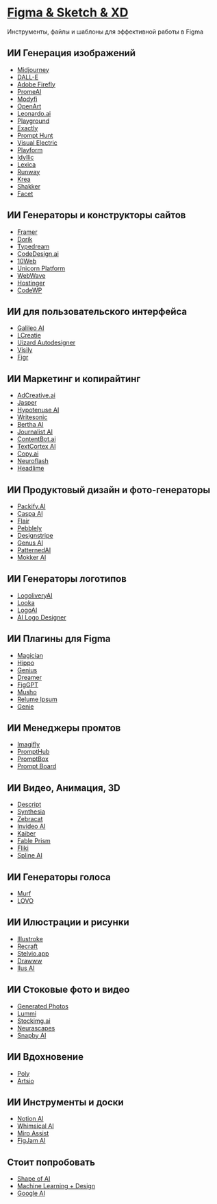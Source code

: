 # <u>Figma & Sketch & XD</u>
Инструменты, файлы и шаблоны для эффективной работы в Figma

## ИИ Генерация изображений
- [Midjourney](https://midjourney.com/) <Badge type="tip" text="FP" />
- [DALL-E](https://openai.com/index/dall-e-3/) <Badge type="info" text="F" />
- [Adobe Firefly](https://firefly.adobe.com/) <Badge type="info" text="F" />
- [PromeAI](https://www.promeai.pro/) <Badge type="tip" text="FP" />
- [Modyfi](https://www.modyfi.com/) <Badge type="info" text="F" />
- [OpenArt](https://openart.ai/) <Badge type="tip" text="FP" />
- [Leonardo.ai](https://leonardo.ai/) <Badge type="info" text="F" />
- [Playground](https://playgroundai.com/) <Badge type="tip" text="FP" />
- [Exactly](https://exactly.ai/) <Badge type="tip" text="FP" />
- [Prompt Hunt](https://www.prompthunt.com/) <Badge type="tip" text="FP" />
- [Visual Electric](https://visualelectric.com/) <Badge type="tip" text="FP" />
- [Playform](https://www.playform.io/) <Badge type="tip" text="FP" />
- [Idyllic](https://idyllic.app/) <Badge type="tip" text="FP" />
- [Lexica](https://lexica.art/) <Badge type="info" text="F" />
- [Runway](https://runwayml.com/) <Badge type="tip" text="FP" />
- [Krea](https://www.krea.ai/) <Badge type="info" text="F" />
- [Shakker](https://www.shakker.ai/) <Badge type="info" text="F" />
- [Facet](https://facet.ai/) <Badge type="tip" text="FP" />

## ИИ Генераторы и конструкторы сайтов
- [Framer](https://www.framer.com/features/ai/) <Badge type="tip" text="FP" />
- [Dorik](https://dorik.com/) <Badge type="warning" text="P" />
- [Typedream](https://typedream.com/) <Badge type="tip" text="FP" />
- [CodeDesign.ai](https://codedesign.ai/) <Badge type="warning" text="P" />
- [10Web](https://10web.io/ai-website-builder/) <Badge type="warning" text="P" />
- [Unicorn Platform](https://unicornplatform.com/) <Badge type="tip" text="FP" />
- [WebWave](https://webwave.me/) <Badge type="tip" text="FP" />
- [Hostinger](https://www.hostinger.com/website-builder) <Badge type="warning" text="P" />
- [CodeWP](https://codewp.ai/) <Badge type="tip" text="FP" />


## ИИ для пользовательского интерфейса
- [Galileo AI](https://www.usegalileo.ai/) <Badge type="warning" text="P" />
- [LCreatie](https://creatie.ai/) <Badge type="info" text="F" />
- [Uizard Autodesigner](https://uizard.io/autodesigner/) <Badge type="warning" text="P" />
- [Visily](https://www.visily.ai/ai-ui-design-generator/) <Badge type="tip" text="FP" />
- [Figr](https://figr.design/) <Badge type="info" text="F" />

## ИИ Маркетинг и копирайтинг
- [AdCreative.ai](https://free-trial.adcreative.ai/) <Badge type="tip" text="FP" />
- [Jasper](https://jasper.ai/) <Badge type="tip" text="FP" />
- [Hypotenuse AI](https://hypotenuse.ai/) <Badge type="warning" text="P" />
- [Writesonic](https://writesonic.com/) <Badge type="tip" text="FP" />
- [Bertha AI](https://bertha.ai/) <Badge type="warning" text="P" />
- [Journalist AI](https://tryjournalist.com/) <Badge type="warning" text="P" />
- [ContentBot.ai](https://contentbot.ai/) <Badge type="warning" text="P" />
- [TextCortex AI](https://textcortex.com/) <Badge type="tip" text="FP" />
- [Copy.ai](https://www.copy.ai/) <Badge type="tip" text="FP" />
- [Neuroflash](https://neuroflash.com/) <Badge type="tip" text="FP" />
- [Headlime](https://headlime.com/) <Badge type="warning" text="P" />

## ИИ Продуктовый дизайн и фото-генераторы
- [Packify.AI](https://www.packify.ai/) <Badge type="tip" text="FP" />
- [Caspa AI](https://caspa.ai/) <Badge type="warning" text="P" />
- [Flair](https://flair.ai/) <Badge type="tip" text="FP" />
- [Pebblely](https://pebblely.com/) <Badge type="tip" text="FP" />
- [Designstripe](https://designstripe.com/) <Badge type="warning" text="P" />
- [Genus AI](https://genus.ai/) <Badge type="warning" text="P" />
- [PatternedAI](https://www.patterned.ai/) <Badge type="tip" text="FP" />
- [Mokker AI](https://mokker.ai/) <Badge type="warning" text="P" />

## ИИ Генераторы логотипов
- [LogoliveryAI](https://logolivery.ai/) <Badge type="tip" text="FP" />
- [Looka](https://looka.grsm.io/) <Badge type="tip" text="FP" />
- [LogoAI](https://www.logoai.com/) <Badge type="warning" text="P" />
- [AI Logo Designer](https://aimagicx.com/ai-logo-designer/) <Badge type="tip" text="FP" />

## ИИ Плагины для Figma
- [Magician](https://magician.design/) <Badge type="info" text="F" />
- [Hippo](https://hippo.art/) <Badge type="tip" text="FP" />
- [Genius](https://www.genius.design/) <Badge type="info" text="F" />
- [Dreamer](https://www.figma.com/community/plugin/1151245850609894407/Dreamer) <Badge type="info" text="F" />
- [FigGPT](https://www.olexdsgn.com/figgpt) <Badge type="info" text="F" />
- [Musho](https://www.figma.com/community/plugin/1302057916867700387/musho) <Badge type="info" text="F" />
- [Relume Ipsum](https://www.relumeipsum.com/) <Badge type="info" text="F" />
- [Genie](https://genie.framer.website/) <Badge type="info" text="F" />

## ИИ Менеджеры промтов
- [Imagifly](https://imagifly.co/) <Badge type="tip" text="FP" />
- [PromptHub](https://www.prompthub.us/) <Badge type="info" text="F" />
- [PromptBox](https://www.promptbox.ai/) <Badge type="warning" text="P" />
- [Prompt Board](https://promptboard.app/) <Badge type="warning" text="P" />

## ИИ Видео, Анимация, 3D
- [Descript](https://get.descript.com/) <Badge type="tip" text="FP" />
- [Synthesia](https://www.synthesia.io/) <Badge type="tip" text="FP" />
- [Zebracat](http://studio.zebracat.ai/) <Badge type="tip" text="FP" />
- [Invideo AI](https://invideo.sjv.io/) <Badge type="tip" text="FP" />
- [Kaiber](https://kaiber.ai/) <Badge type="warning" text="P" />
- [Fable Prism](https://www.fable.app/prism) <Badge type="tip" text="FP" />
- [Fliki](https://fliki.ai/) <Badge type="tip" text="FP" />
- [Spline AI](https://spline.design/ai) <Badge type="tip" text="FP" />

## ИИ Генераторы голоса
- [Murf](https://get.murf.ai/) <Badge type="tip" text="FP" />
- [LOVO](https://lovo.ai/) <Badge type="tip" text="FP" />

## ИИ Илюстрации и рисунки
- [Illustroke](https://illustroke.com/) <Badge type="tip" text="FP" />
- [Recraft](https://www.recraft.ai/) <Badge type="tip" text="FP" />
- [Stelvio.app](https://stelvio.app/) <Badge type="warning" text="P" />
- [Drawww](https://www.drawww.app/) <Badge type="tip" text="FP" />
- [Ilus AI](https://ilus.ai/) <Badge type="warning" text="P" />

## ИИ Стоковые фото и видео
- [Generated Photos](https://generated.photos/) <Badge type="tip" text="FP" />
- [Lummi](https://www.lummi.ai/) <Badge type="info" text="F" />
- [Stockimg.ai](https://stockimg.ai/) <Badge type="tip" text="FP" />
- [Neurascapes](https://www.neurascapes.com/) <Badge type="info" text="F" />
- [Snapby AI](https://snapby.ai/) <Badge type="info" text="F" />

## ИИ Вдохновение
- [Poly](https://withpoly.com/) <Badge type="info" text="F" />
- [Artsio](https://artsio.xyz/) <Badge type="info" text="F" />

## ИИ Инструменты и доски
- [Notion AI](https://notion.so/) <Badge type="tip" text="FP" />
- [Whimsical AI](https://whimsical.com/ai) <Badge type="tip" text="FP" />
- [Miro Assist](https://miro.com/assist/) <Badge type="info" text="F" />
- [FigJam AI](https://www.figma.com/blog/introducing-ai-to-figjam/) <Badge type="info" text="F" />

## Стоит попробовать
- [Shape of AI](https://www.shapeof.ai/) <Badge type="info" text="F" />
- [Machine Learning + Design](https://machinelearning.design/) <Badge type="info" text="F" />
- [Google AI](https://ai.google/) <Badge type="info" text="F" />
